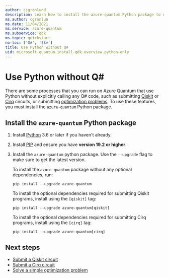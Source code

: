 ```yaml
---
author: cjgronlund
description: Learn how to install the azure-quantum Python package to define optimization problems to run on Azure Quantum.
ms.author: cgronlun
ms.date: 11/04/2021
ms.service: azure-quantum
ms.subservice: qdk
ms.topic: quickstart
no-loc: ['Q#', '$$v']
title: Use Python without Q#
uid: microsoft.quantum.install-qdk.overview.python-only
---
```


# Use Python without Q#

There are some processes that you can run on Azure Quantum that use Python without explicitly calling any Q# code, such as submitting [Qiskit](xref:microsoft.quantum.quickstarts.computing.qiskit) or [Cirq](xref:microsoft.quantum.quickstarts.computing.cirq) circuits, or submitting [optimization problems](xref:microsoft.quantum.submit-jobs-optimization). To use these features, you must install the `azure-quantum` Python package.

## Install the `azure-quantum` Python package

1. Install [Python](https://www.python.org/downloads/) 3.6 or later if you haven't already.
1. Install [PIP](https://pip.pypa.io/en/stable/) and ensure you have **version 19.2 or higher**.
1. Install the `azure-quantum` python package. Use the `--upgrade` flag to make sure to get the latest version.

   To install the `azure-quantum` package without any optional dependencies, run:

   ```Shell
   pip install --upgrade azure-quantum
   ```

   To install the optional dependencies required for submitting Qiskit programs, install using the `[qiskit]` tag:

   ```Shell
   pip install --upgrade azure-quantum[qiskit]
   ```

   To install the optional dependencies required for submitting Cirq programs, install using the `[cirq]` tag:

   ```Shell
   pip install --upgrade azure-quantum[cirq]
   ```

## Next steps

- [Submit a Qiskit circuit](xref:microsoft.quantum.quickstarts.computing.qiskit)
- [Submit a Cirq circuit](xref:microsoft.quantum.quickstarts.computing.cirq)
- [Solve a simple optimization problem](xref:microsoft.quantum.quickstarts.optimization.qio)
